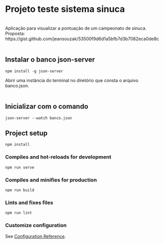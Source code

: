 # Projeto teste sistema sinuca
<br>
Aplicação para visualizar a pontuação de um campeonato de sinuca.
<br>
Proposta: https://gist.github.com/jeansouzak/53500f9d6d1a5bfb7d3b7082eca0de8c
<br>
<br>

## Instalar o banco json-server
```
npm install -g json-server
```
Abrir uma instância do terminal no diretório que consta o arquivo banco.json.
<br /><br />
## Inicializar com o comando
```
json-server --watch banco.json
```

## Project setup
```
npm install
```

### Compiles and hot-reloads for development
```
npm run serve
```

### Compiles and minifies for production
```
npm run build
```

### Lints and fixes files
```
npm run lint
```

### Customize configuration
See [Configuration Reference](https://cli.vuejs.org/config/).
